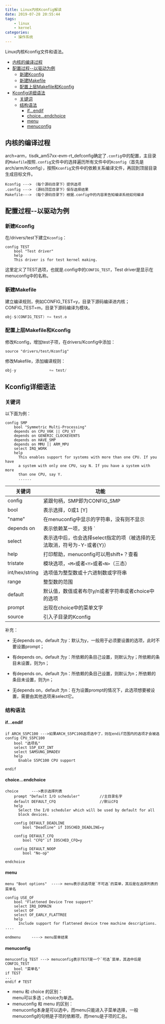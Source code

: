 ```yaml
---
title: Linux内核Kconfig解读
date: 2019-07-28 20:55:44
tags:
    - linux
    - kernel
categories: 
    - 操作系统
---
```


Linux内核Kconfig文件和语法。

<!-- more -->


- [内核的编译过程](#内核的编译过程)
- [配置过程--以驱动为例](#配置过程--以驱动为例)
  - [新建Kconfig](#新建kconfig)
  - [新建Makefile](#新建makefile)
  - [配置上层Makefile和Kconfig](#配置上层makefile和kconfig)
- [Kconfig详细语法](#kconfig详细语法)
  - [关键词](#关键词)
  - [结构语法](#结构语法)
    - [if...endif](#ifendif)
    - [choice...endchoice](#choiceendchoice)
    - [menu](#menu)
    - [menuconfig](#menuconfig)
  
## 内核的编译过程
arch=arm，tisdk_am57xx-evm-rt_defconfig确定了`.config`中的配置，主目录的`Makefile`按照`.config`文件中的选择遍历所有文件中的`Kconfig`（首先是arch/arm/Kconfig），按照`Kconfig`文件中的依赖关系编译文件，再回到顶层目录生成目标文件。 
 ```
Kconfig ---> （每个源码目录下）提供选项
.config ---> （源码顶层目录下）保存选择结果
Makefile---> （每个源码目录下）根据.config中的内容来告知编译系统如何编译
```

## 配置过程--以驱动为例
### 新建Kconfig
在/drivers/test下建立`Kconfig`：
```
config TEST
    bool "Test driver"
    help
    This driver is for test kernel making.
```
这里定义了TEST选项，也就是.config中的`CONFIG_TEST`，Test driver是显示在menuconfig中的名称。
### 新建Makefile
建立编译规则，例如CONFIG_TEST=y，目录下源码编译进内核；CONFIG_TEST=m，目录下源码编译为模块。
```C
obj-$(CONFIG_TEST) += test.o
```
### 配置上层Makefile和Kconfig
修改Kconfig，增加test子项，在drivers/Kconfig中添加：
```
source "drivers/test/Kconfig"
```
修改Makefile，添加编译规则：
```C
obj-y               += test/
```
## Kconfig详细语法
### 关键词
以下面为例：
```
config SMP
	bool "Symmetric Multi-Processing"
	depends on CPU_V6K || CPU_V7
	depends on GENERIC_CLOCKEVENTS
	depends on HAVE_SMP
	depends on MMU || ARM_MPU
	select IRQ_WORK
	help
	  This enables support for systems with more than one CPU. If you have
	  a system with only one CPU, say N. If you have a system with more
	  than one CPU, say Y.
      ......
```
| 关键词         | 功能                                                                     |
| -------------- | ------------------------------------------------------------------------ |
| config         | 紧跟句柄，SMP即为CONFIG_SMP                                              |
| bool           | 表示选择，0或1 [Y]                                                       |
| "name"         | 在menuconfig中显示的字符串，没有则不显示                                 |
| depends on     | 表示依赖某一项，支持 `||` 、`&&`、`!`运算符                              |
| select         | 表示选中后，也会选择select指定的项（被选择的无法取消，符号为-Y-或者{Y}） |
| help           | 打印帮助，menuconfig可以用shift+？查看                                   |
| tristate       | 模块选项，`<M>`或者`<Y>`或者`<N>`（三态）                                      |
| int/hex/string | 选项值为整型数或十六进制数或字符串                                       |
| range          | 整型数的范围                                                             |
| default        | 默认值，数值或者布尔y/n或者字符串或者choice中的选项                      |
| prompt         | 出现在choice中的菜单文字                                                 |
| source         | 引入子目录的Kconfig                                                      |  

补充：
* 无depends on，default 为y：默认为y，一般用于必须要设置的选项，此时不要设置prompt；  

* 有depends on，default 为y：所依赖的条目己设置，则默认为y；所依赖的条目未设置，则为n；  

* 有depends on，default 为n：所依赖的条目己设置，则默认为n；所依赖的条目未设置，则为n；  

* 无depends on，default 为n：在为设置prompt的情况下，此选项想要被设置，需要由其他选项来select它。  
  
### 结构语法
#### if...endif
```
if ARCH_S5PC100 --->如果ARCH_S5PC100选项选中了，则在endif范围内的选项才会被选
config CPU_S5PC100
    bool "选项名"
    select S5P_EXT_INT
    select SAMSUNG_DMADEV
    help
      Enable S5PC100 CPU support

endif
```
#### choice...endchoice
```
choice      --->表示选择列表
    prompt "Default I/O scheduler"         //主目录名字
    default DEFAULT_CFQ                    //默认CFQ
    help
      Select the I/O scheduler which will be used by default for all
      block devices.

    config DEFAULT_DEADLINE
        bool "Deadline" if IOSCHED_DEADLINE=y 

    config DEFAULT_CFQ
        bool "CFQ" if IOSCHED_CFQ=y

    config DEFAULT_NOOP
        bool "No-op"

endchoice
```
#### menu
```
menu "Boot options"  ----> menu表示该选项是`不可选`的菜单，其后是在选择列表的菜单名

config USE_OF
    bool "Flattened Device Tree support"
    select IRQ_DOMAIN
    select OF
    select OF_EARLY_FLATTREE
    help
      Include support for flattened device tree machine descriptions.
....

endmenu     ----> menu菜单结束
```
#### menuconfig
```
menuconfig TEST ---> menuconfig表示TEST是一个`可选`菜单，其选中后是CONFIG_TEST
    bool "菜单名"
if TEST
...
endif # TEST
```
* menu 和 choice 的区别：  
menu可以多选；choice为单选。
* menuconfig 和 menu 的区别：  
menuconfig本身是可以选中，而menu只能进入子菜单选择，一般menuconfig的句柄是子项的依赖项，而menu是子项的汇总。
